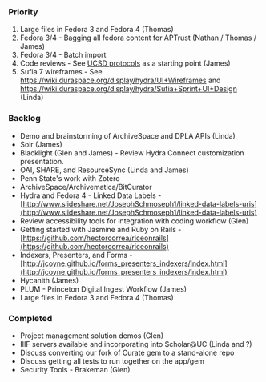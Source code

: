 ### Priority

1. Large files in Fedora 3 and Fedora 4 (Thomas)
1. Fedora 3/4 - Bagging all fedora content for APTrust (Nathan / Thomas / James)
1. Fedora 3/4 - Batch import 
1. Code reviews - See [UCSD protocols](https://github.com/ucsdlib/DeveloperGuides/blob/master/protocol/code_review.md) as a starting point (James) 
1. Sufia 7 wireframes -  See https://wiki.duraspace.org/display/hydra/UI+Wireframes   and https://wiki.duraspace.org/display/hydra/Sufia+Sprint+UI+Design (Linda)

### Backlog
* Demo and brainstorming of ArchiveSpace and DPLA APIs (Linda)
* Solr (James)
* Blacklight (Glen and James) - Review Hydra Connect customization presentation.
* OAI, SHARE, and ResourceSync (Linda and James)
* Penn State's work with Zotero
* ArchiveSpace/Archivematica/BitCurator
* Hydra and Fedora 4 - Linked Data Labels - [http://www.slideshare.net/JosephSchmoseph1/linked-data-labels-uris](http://www.slideshare.net/JosephSchmoseph1/linked-data-labels-uris)
* Review accessibility tools for integration with coding workflow (Glen)
* Getting started with Jasmine and Ruby on Rails -[https://github.com/hectorcorrea/riceonrails](https://github.com/hectorcorrea/riceonrails)
* Indexers, Presenters, and Forms -[http://jcoyne.github.io/forms_presenters_indexers/index.html](http://jcoyne.github.io/forms_presenters_indexers/index.html)
* Hycanith (James)
* PLUM - Princeton Digital Ingest Workflow (James)
* Large files in Fedora 3 and Fedora 4 (Thomas)

### Completed
* Project management solution demos (Glen)
* IIIF servers available and incorporating into Scholar@UC (Linda and ?)
* Discuss converting our fork of Curate gem to a stand-alone repo
* Discuss getting all tests to run together on the app/gem
* Security Tools - Brakeman (Glen)